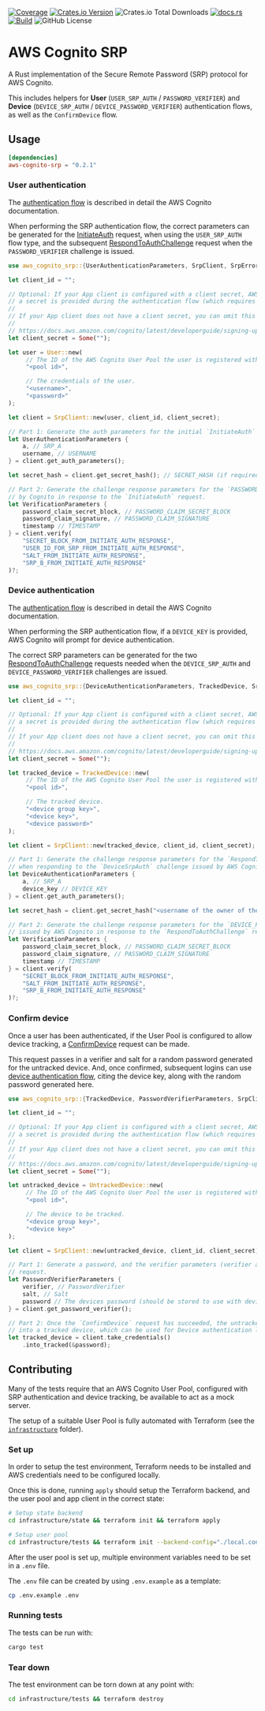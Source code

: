[![Coverage](https://api.coveragerobot.com/v1/graph/github/ryanmab/aws-cognito-srp/badge.svg?token=076524f002a920322c2378e304139475625ba1e1027cc3e543)](https://coveragerobot.com)
[![Crates.io Version](https://img.shields.io/crates/v/aws-cognito-srp)](https://crates.io/crates/aws-cognito-srp)
![Crates.io Total Downloads](https://img.shields.io/crates/d/aws-cognito-srp)
[![docs.rs](https://img.shields.io/docsrs/aws-cognito-srp)](https://docs.rs/aws-cognito-srp)
[![Build](https://github.com/ryanmab/aws-cognito-srp/actions/workflows/build.yml/badge.svg)](https://github.com/ryanmab/aws-cognito-srp/actions/workflows/build.yml)
![GitHub License](https://img.shields.io/github/license/ryanmab/aws-cognito-srp)

<!-- cargo-rdme start -->

# AWS Cognito SRP

A Rust implementation of the Secure Remote Password (SRP) protocol for AWS Cognito.

This includes helpers for **User** (`USER_SRP_AUTH` / `PASSWORD_VERIFIER`) and **Device** (`DEVICE_SRP_AUTH` / `DEVICE_PASSWORD_VERIFIER`) authentication flows, as
well as the `ConfirmDevice` flow.

## Usage

```toml
[dependencies]
aws-cognito-srp = "0.2.1"
```

### User authentication

The [authentication flow](https://docs.aws.amazon.com/cognito/latest/developerguide/amazon-cognito-user-pools-authentication-flow-methods.html#Built-in-authentication-flow-and-challenges)
is described in detail the AWS Cognito documentation.

When performing the SRP authentication flow, the correct parameters can be generated for the [InitiateAuth](https://docs.aws.amazon.com/cognito-user-identity-pools/latest/APIReference/API_InitiateAuth.html) request, when using the
`USER_SRP_AUTH` flow type, and the subsequent [RespondToAuthChallenge](https://docs.aws.amazon.com/cognito-user-identity-pools/latest/APIReference/API_RespondToAuthChallenge.html) request when the `PASSWORD_VERIFIER` challenge is
issued.

```rust
use aws_cognito_srp::{UserAuthenticationParameters, SrpClient, SrpError, User, VerificationParameters};

let client_id = "";

// Optional: If your App client is configured with a client secret, AWS Cognito will require that
// a secret is provided during the authentication flow (which requires the client secret).
//
// If your App client does not have a client secret, you can omit this parameter.
//
// https://docs.aws.amazon.com/cognito/latest/developerguide/signing-up-users-in-your-app.html#cognito-user-pools-computing-secret-hash
let client_secret = Some("");

let user = User::new(
     // The ID of the AWS Cognito User Pool the user is registered with.
     "<pool id>",

     // The credentials of the user.
     "<username>",
     "<password>"
);

let client = SrpClient::new(user, client_id, client_secret);

// Part 1: Generate the auth parameters for the initial `InitiateAuth` request
let UserAuthenticationParameters {
    a, // SRP_A
    username, // USERNAME
} = client.get_auth_parameters();

let secret_hash = client.get_secret_hash(); // SECRET_HASH (if required)

// Part 2: Generate the challenge response parameters for the `PASSWORD_VERIFIER` challenge issued
// by Cognito in response to the `InitiateAuth` request.
let VerificationParameters {
    password_claim_secret_block, // PASSWORD_CLAIM_SECRET_BLOCK
    password_claim_signature, // PASSWORD_CLAIM_SIGNATURE
    timestamp // TIMESTAMP
} = client.verify(
    "SECRET_BLOCK_FROM_INITIATE_AUTH_RESPONSE",
    "USER_ID_FOR_SRP_FROM_INITIATE_AUTH_RESPONSE",
    "SALT_FROM_INITIATE_AUTH_RESPONSE",
    "SRP_B_FROM_INITIATE_AUTH_RESPONSE"
)?;

```

### Device authentication

The [authentication flow](https://docs.aws.amazon.com/cognito/latest/developerguide/amazon-cognito-user-pools-authentication-flow-methods.html#Built-in-authentication-flow-and-challenges)
is described in detail the AWS Cognito documentation.

When performing the SRP authentication flow, if a `DEVICE_KEY` is provided, AWS Cognito will prompt for device authentication.

The correct SRP parameters can be generated for the two [RespondToAuthChallenge](https://docs.aws.amazon.com/cognito-user-identity-pools/latest/APIReference/API_RespondToAuthChallenge.html) requests needed when the `DEVICE_SRP_AUTH` and
`DEVICE_PASSWORD_VERIFIER` challenges are issued.

```rust
use aws_cognito_srp::{DeviceAuthenticationParameters, TrackedDevice, SrpClient, SrpError, User, VerificationParameters};

let client_id = "";

// Optional: If your App client is configured with a client secret, AWS Cognito will require that
// a secret is provided during the authentication flow (which requires the client secret).
//
// If your App client does not have a client secret, you can omit this parameter.
//
// https://docs.aws.amazon.com/cognito/latest/developerguide/signing-up-users-in-your-app.html#cognito-user-pools-computing-secret-hash
let client_secret = Some("");

let tracked_device = TrackedDevice::new(
     // The ID of the AWS Cognito User Pool the user is registered with.
     "<pool id>",

     // The tracked device.
     "<device group key>",
     "<device key>",
     "<device password>"
);

let client = SrpClient::new(tracked_device, client_id, client_secret);

// Part 1: Generate the challenge response parameters for the `RespondToAuthChallenge` request
// when responding to the `DeviceSrpAuth` challenge issued by AWS Cognito.
let DeviceAuthenticationParameters {
    a, // SRP_A
    device_key // DEVICE_KEY
} = client.get_auth_parameters();

let secret_hash = client.get_secret_hash("<username of the owner of the tracked device>"); // SECRET_HASH (if required)

// Part 2: Generate the challenge response parameters for the `DEVICE_PASSWORD_VERIFIER` challenge
// issued by AWS Cognito in response to the `RespondToAuthChallenge` request.
let VerificationParameters {
    password_claim_secret_block, // PASSWORD_CLAIM_SECRET_BLOCK
    password_claim_signature, // PASSWORD_CLAIM_SIGNATURE
    timestamp // TIMESTAMP
} = client.verify(
    "SECRET_BLOCK_FROM_INITIATE_AUTH_RESPONSE",
    "SALT_FROM_INITIATE_AUTH_RESPONSE",
    "SRP_B_FROM_INITIATE_AUTH_RESPONSE"
)?;

```

### Confirm device

Once a user has been authenticated, if the User Pool is configured to allow device tracking, a
[ConfirmDevice](https://docs.aws.amazon.com/cognito-user-identity-pools/latest/APIReference/API_ConfirmDevice.html) request can be made.

This request passes in a verifier and salt for a random password generated for the untracked device. And, once confirmed, subsequent logins can use
[device authentication flow](#device-authentication), citing the device key, along with the random password generated here.

```rust
use aws_cognito_srp::{TrackedDevice, PasswordVerifierParameters, SrpClient, SrpError, User, UntrackedDevice};

let client_id = "";

// Optional: If your App client is configured with a client secret, AWS Cognito will require that
// a secret is provided during the authentication flow (which requires the client secret).
//
// If your App client does not have a client secret, you can omit this parameter.
//
// https://docs.aws.amazon.com/cognito/latest/developerguide/signing-up-users-in-your-app.html#cognito-user-pools-computing-secret-hash
let client_secret = Some("");

let untracked_device = UntrackedDevice::new(
     // The ID of the AWS Cognito User Pool the user is registered with.
     "<pool id>",

     // The device to be tracked.
     "<device group key>",
     "<device key>"
);

let client = SrpClient::new(untracked_device, client_id, client_secret);

// Part 1: Generate a password, and the verifier parameters (verifier and salt) for the `ConfirmDevice`
// request.
let PasswordVerifierParameters {
    verifier, // PasswordVerifier
    salt, // Salt
    password // The devices password (should be stored to use with device authentication later)
} = client.get_password_verifier();

// Part 2: Once the `ConfirmDevice` request has succeeded, the untracked device can then be converted
// into a tracked device, which can be used for Device authentication later.
let tracked_device = client.take_credentials()
    .into_tracked(&password);

```

## Contributing

Many of the tests require that an AWS Cognito User Pool, configured with SRP authentication and device
tracking, be available to act as a mock server.

The setup of a suitable User Pool is fully automated with Terraform (see the [`infrastructure`](infrastructure/) folder).

### Set up

In order to setup the test environment, Terraform needs to be installed and AWS credentials need to be
configured locally.

Once this is done, running `apply` should setup the Terraform backend, and the user pool and app client in the correct state:
```sh
# Setup state backend
cd infrastructure/state && terraform init && terraform apply

# Setup user pool
cd infrastructure/tests && terraform init --backend-config="./local.config" && terraform apply
```

After the user pool is set up, multiple environment variables need to be set in a `.env` file.

The `.env` file can be created by using `.env.example` as a template:
```sh
cp .env.example .env
```

### Running tests

The tests can be run with:
```sh
cargo test
```

### Tear down

The test environment can be torn down at any point with:
```sh
cd infrastructure/tests && terraform destroy
```

<!-- cargo-rdme end -->
